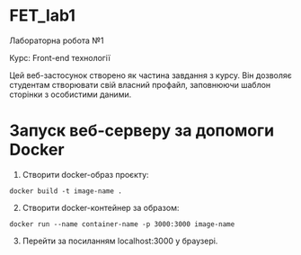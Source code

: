 # FET_lab1
Лабораторна робота №1

Курс: Front-end технології

Цей веб-застосунок створено як частина завдання з курсу. Він дозволяє студентам створювати свій власний профайл, заповнюючи шаблон сторінки з особистими даними.

# Запуск веб-серверу за допомоги Docker
1. Створити docker-образ проєкту:
```
docker build -t image-name .
```

2. Створити docker-контейнер за образом:
```
docker run --name container-name -p 3000:3000 image-name
```

3. Перейти за посиланням localhost:3000 у браузері.
